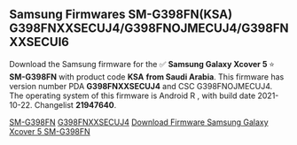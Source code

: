 <h2>Samsung Firmwares SM-G398FN(KSA) G398FNXXSECUJ4/G398FNOJMECUJ4/G398FNXXSECUI6</h2>
Download the Samsung firmware for the ✅ <strong>Samsung Galaxy Xcover 5 </strong> ⭐ <strong>SM-G398FN</strong> with product code <strong>KSA</strong> <strong> from Saudi Arabia</strong>. This firmware has version number PDA <strong>G398FNXXSECUJ4</strong> and CSC G398FNOJMECUJ4. The operating system of this firmware is Android R , with build date 2021-10-22. Changelist <strong>21947640</strong>.


[SM-G398FN](https://samfirm.shop/samsung/model/SM-G398FN)
[G398FNXXSECUJ4](https://samfirm.shop/samsung/pda/G398FNXXSECUJ4)
[Download Firmware Samsung Galaxy Xcover 5 SM-G398FN](https://samfirm.shop/samsung/firmware/467547)
